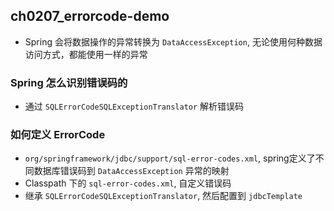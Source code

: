 ## ch0207_errorcode-demo

* Spring 会将数据操作的异常转换为 `DataAccessException`,
 无论使用何种数据访问方式，都能使⽤一样的异常

### Spring 怎么识别错误码的
* 通过 `SQLErrorCodeSQLExceptionTranslator` 解析错误码

### 如何定义 ErrorCode
* `org/springframework/jdbc/support/sql-error-codes.xml`,
spring定义了不同数据库错误码到 `DataAccessException` 异常的映射
* Classpath 下的 `sql-error-codes.xml`, 自定义错误码
* 继承 `SQLErrorCodeSQLExceptionTranslator`, 然后配置到 `jdbcTemplate`